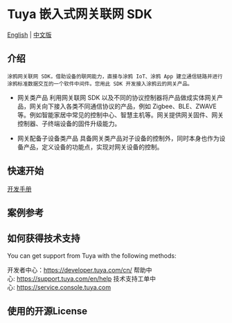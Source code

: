 # Tuya 嵌入式网关联网 SDK

[English](README.md) | [中文版](README_cn.md)

## 介绍
    涂鸦网关联网 SDK，借助设备的联网能力，直接与涂鸦 IoT、涂鸦 App 建立通信链路并进行涂鸦标准数据交互的一个软件中间件。您用此 SDK 开发接入涂鸦云的网关产品。

- 网关类产品
    利用网关联网 SDK 以及不同的协议控制器将产品做成实体网关产品，网关向下接入各类不同通信协议的产品，例如 Zigbee、BLE、ZWAVE 等。例如智能家居中常见的控制中心、智慧主机等。网关提供网关固件、网关控制器、子终端设备的固件升级能力。

- 网关配备子设备类产品
    具备网关类产品对子设备的控制外，同时本身也作为设备产品，定义设备的功能点，实现对网关设备的控制。

## 快速开始

[开发手册](https://developer.tuya.com/cn/docs/iot/smart-product-solution/product-solutiongateway/gateway-link-sdk-access-solution/tuya-gateway-link-sdk-development-manual?id=K9ducoah42rl2)

## 案例参考

## 如何获得技术支持
You can get support from Tuya with the following methods:

开发者中心：https://developer.tuya.com/cn/
帮助中心: https://support.tuya.com/en/help
技术支持工单中心: https://service.console.tuya.com

## 使用的开源License

